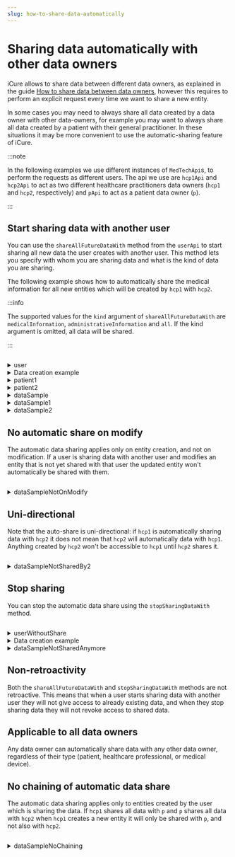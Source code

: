 ```yaml
---
slug: how-to-share-data-automatically
---
```


# Sharing data automatically with other data owners

iCure allows to share data between different data owners, as explained in the guide 
[How to share data between data owners](/{{sdk}}/how-to/how-to-share-data), however this requires to perform an explicit request every time
we want to share a new entity. 

In some cases you may need to always share all data created by a data owner with other data-owners, for example you may
want to always share all data created by a patient with their general practitioner. 
In these situations it may be more convenient to use the automatic-sharing feature of iCure. 

:::note

In the following examples we use different instances of `MedTechApi`s, to perform the requests as different users.
The api we use are `hcp1Api` and `hcp2Api` to act as two different healthcare practitioners data owners (`hcp1` and
`hcp2`, respectively) and `pApi` to act as a patient data owner (`p`).

:::

## Start sharing data with another user

You can use the `shareAllFutureDataWith` method from the `userApi` to start sharing all new data the user creates with
another user. This method lets you specify with whom you are sharing data and what is the kind of data you are sharing.

The following example shows how to automatically share the medical information for all new entities which will be created by `hcp1` with `hcp2`.

:::info

The supported values for the `kind` argument of `shareAllFutureDataWith` are `medicalInformation`, `administrativeInformation` and `all`.
If the kind argument is omitted, all data will be shared.

:::

<!-- file://code-samples/{{sdk}}/how-to/auto-share/index.mts snippet:auto share-->
```typescript
```
<!-- output://code-samples/{{sdk}}/how-to/auto-share/user.txt -->
<details>
<summary>user</summary>

```json
```
</details>

<details>
    <summary>Data creation example</summary>

<!-- file://code-samples/{{sdk}}/how-to/auto-share/index.mts snippet:sample creation-->
```typescript
```
</details>

<!-- output://code-samples/{{sdk}}/how-to/auto-share/patient1.txt -->
<details>
<summary>patient1</summary>

```json
```
</details>

<!-- output://code-samples/{{sdk}}/how-to/auto-share/patient2.txt -->
<details>
<summary>patient2</summary>

```json
```
</details>

<!-- output://code-samples/{{sdk}}/how-to/auto-share/dataSample.txt -->
<details>
<summary>dataSample</summary>

```json
```
</details>

<!-- output://code-samples/{{sdk}}/how-to/auto-share/dataSample1.txt -->
<details>
<summary>dataSample1</summary>

```json
```
</details>

<!-- output://code-samples/{{sdk}}/how-to/auto-share/dataSample2.txt -->
<details>
<summary>dataSample2</summary>

```json
```
</details>

## No automatic share on modify

The automatic data sharing applies only on entity creation, and not on modification. If a user is sharing data with 
another user and modifies an entity that is not yet shared with that user the updated entity won't automatically be 
shared with them.

<!-- file://code-samples/{{sdk}}/how-to/auto-share/index.mts snippet:not on modify-->
```typescript
```

<!-- output://code-samples/{{sdk}}/how-to/auto-share/dataSampleNotOnModify.txt -->
<details>
<summary>dataSampleNotOnModify</summary>

```json
```
</details>


## Uni-directional

Note that the auto-share is uni-directional: if `hcp1` is automatically sharing data with `hcp2` it does not mean that
`hcp2` will automatically data with `hcp1`. Anything created by `hcp2` won't be accessible to `hcp1` until `hcp2` shares
it.

<!-- file://code-samples/{{sdk}}/how-to/auto-share/index.mts snippet:one directional-->
```typescript
```

<!-- output://code-samples/{{sdk}}/how-to/auto-share/dataSampleNotSharedBy2.txt -->
<details>
<summary>dataSampleNotSharedBy2</summary>

```json
```
</details>

## Stop sharing

You can stop the automatic data share using the `stopSharingDataWith` method.

<!-- file://code-samples/{{sdk}}/how-to/auto-share/index.mts snippet:stop auto share-->
```typescript
```

<!-- output://code-samples/{{sdk}}/how-to/auto-share/userWithoutShare.txt -->
<details>
<summary>userWithoutShare</summary>

```json
```
</details>

<details>
    <summary>Data creation example</summary>

<!-- file://code-samples/{{sdk}}/how-to/auto-share/index.mts snippet:sample no share-->
```typescript
```
</details>

<!-- output://code-samples/{{sdk}}/how-to/auto-share/dataSampleNotSharedAnymore.txt -->
<details>
<summary>dataSampleNotSharedAnymore</summary>

```json
```
</details>

## Non-retroactivity

Both the `shareAllFutureDataWith` and `stopSharingDataWith` methods are not retroactive. This means that when a user
starts sharing data with another user they will not give access to already existing data, and when they stop sharing 
data they will not revoke access to shared data.

## Applicable to all data owners

Any data owner can automatically share data with any other data owner, regardless of their type (patient, healthcare 
professional, or medical device).

## No chaining of automatic data share

The automatic data sharing applies only to entities created by the user which is sharing the data. If `hcp1` shares all 
data with `p` and `p` shares all data with `hcp2` when `hcp1` creates a new entity it will only be shared with `p`, and
not also with `hcp2`.

<!-- file://code-samples/{{sdk}}/how-to/auto-share/index.mts snippet:share chain-->
```typescript
```

<!-- output://code-samples/{{sdk}}/how-to/auto-share/dataSampleNoChaining.txt -->
<details>
<summary>dataSampleNoChaining</summary>

```json
```
</details>
